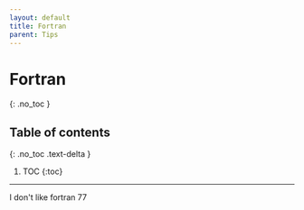 ```yaml
---
layout: default
title: Fortran
parent: Tips 
---
```


# Fortran
{: .no_toc }

## Table of contents
{: .no_toc .text-delta }

1. TOC
{:toc}

---

I don't like fortran 77
